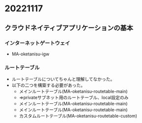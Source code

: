# 20221117
## クラウドネイティブアプリケーションの基本

### インターネットゲートウェイ
- MA-oketanisu-igw

### ルートテーブル
- ルートテーブルについてちゃんと理解してなかった。
- 以下の二つを構築する必要があった。
  - メインルートテーブル(MA-oketanisu-routetable-main)
  - ⇒privateサブネット用のルートテーブル、local設定のみ
  - メインルートテーブル(MA-oketanisu-routetable-main)
  - メインルートテーブル(MA-oketanisu-routetable-main)
  - カスタムルートテーブル(MA-oketanisu-routetable-custom)
